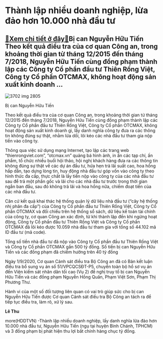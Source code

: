 Thành lập nhiều doanh nghiệp, lừa đảo hơn 10.000 nhà đầu tư
===========================================================

[:gift:Xem chi tiết ở đây:gift:](https://hddtvn.com/thanh-lap-nhieu-doanh-nghiep-lua-dao-hon-10-000-nha-dau-tu/)Bị can Nguyễn Hữu Tiến Theo kết quả điều tra của cơ quan Công an, trong khoảng thời gian từ tháng 12/2015 đến tháng 7/2018, Nguyễn Hữu Tiến cùng đồng phạm thành lập các Công ty Cổ phần đầu tư Thiên Rồng Việt, Công ty Cổ phần OTCMAX, không hoạt động sản xuất kinh doanh …
------------------------------------------------------------------------------------------------------------------------------------------------------------------------------------------------------------------------------------------------------------------------------





![3702 img 2805](https://hddtvn.com/wp-content/uploads/2021/01/3702_IMG-2805.jpg "undefined")


Bị can Nguyễn Hữu Tiến



Theo kết quả điều tra của cơ quan Công an, trong khoảng thời gian từ tháng 12/2015 đến tháng 7/2018, Nguyễn Hữu Tiến cùng đồng phạm thành lập các Công ty Cổ phần đầu tư Thiên Rồng Việt, Công ty Cổ phần OTCMAX, không hoạt động sản xuất kinh doanh gì, lấy danh nghĩa công ty đưa ra các thông tin không đúng sự thật, nhằm lừa dối, lôi kéo các nhà đầu tư tham gia nộp tiền vào công ty.


Thông qua việc sử dụng mạng Internet, tạo lập các trang web “thienrongviet.com”, “otcmax.vn” quảng bá hình ảnh, in ấn các tạp chí, ấn phẩm, tổ chức nhiều buổi hội thảo, hội nghị khách hàng đưa ra các thông tin không đúng sự thật về các dự án đầu tư, hứa hẹn trả lãi suất cao, hoa hồng hấp dẫn, tạo dựng lòng tin, huy động nhà đầu tư góp vốn vào công ty theo hình thức đa cấp, thực chất là lấy tiền nộp vào công ty của các nhà đầu tư sau để trả một phần gốc và lãi cho các nhà đầu tư trước trong thời gian ngắn ban đầu, sau đó không trả lãi và hoa hồng nữa, chiếm đoạt tiền của các nhà đầu tư.


Căn cứ kết quả khai thác hệ thống quản lý dữ liệu nhà đầu tư (“cây hệ thống nhị phân đa cấp”) của Công ty Cổ phần đầu tư Thiên Rồng Việt, Công ty Cổ phần OTCMAX và đối chiếu trên hệ thống sổ sách, dữ liệu kế toán tài chính của công ty, cơ quan Công an xác định, từ khi thành lập đến khi ngừng hoạt động, Công ty Cổ phần đầu tư Thiên Rồng Việt và Công ty Cổ phần OTCMAX đã lôi kéo được 10.059 nhà đầu tư tham gia với tổng số 44.102 mã ID đầu tư (mã code).


Tổng số tiền nhà đầu tư đã nộp vào Công ty Cổ phần đầu tư Thiên Rồng Việt và Công ty Cổ phần OTCMAX gần 500 tỷ đồng. Số tiền bị can Nguyễn Hữu Tiến và các đồng phạm đã chiếm hưởng trên 40 tỷ đồng


Ngày 1/9/2020, Cơ quan Cảnh sát điều tra Bộ Công an đã có Bản kết luận điều tra bổ sung vụ án số 51/VPCQCSĐT-P5, chuyển toàn bộ hồ sơ vụ án đến Viện kiểm sát nhân dân tối cao (Vụ 2) đề nghị truy tố bị can Nguyễn Hữu Tiến và các đồng phạm Nguyễn Hồng Quân, Phạm Việt Sơn, Phạm Thị Phương Thư.


Hành vi của một số đối tượng liên quan có vai trò giúp sức cho bị can Nguyễn Hữu Tiến được Cơ quan Cảnh sát điều tra Bộ Công an tách ra để tiếp tục điều tra, làm rõ, xử lý sau.




**Lê Thu**



more(HDDTVN) -Thành lập nhiều doanh nghiệp, lấy danh nghĩa lừa đảo hơn 10.000 nhà đầu tư, Nguyễn Hữu Tiến (ngụ tại huyện Bình Chánh, TPHCM) và 3 đồng phạm bị phát hiện thu lợi bất chính hàng chục tỷ đồng.


